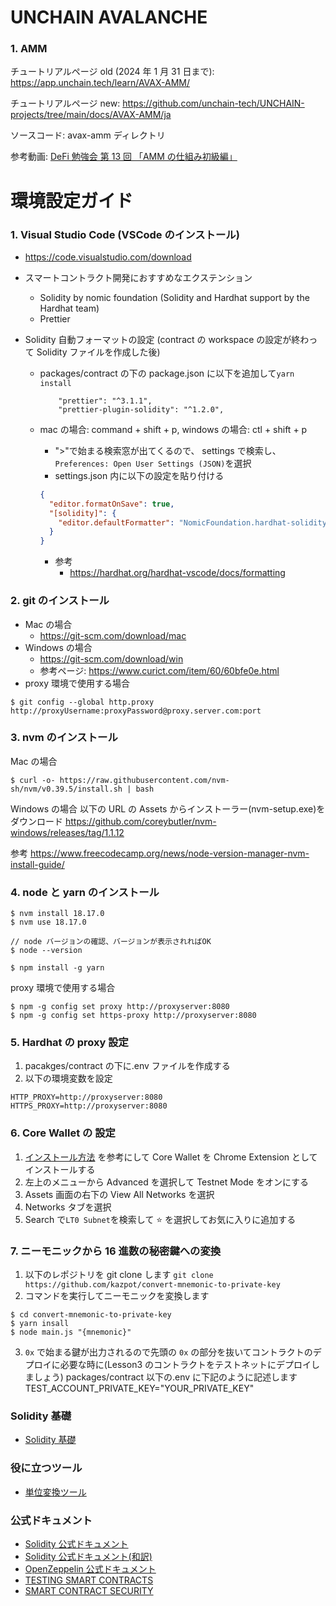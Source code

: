 # UNCHAIN AVALANCHE

### 1. AMM

チュートリアルページ old (2024 年 1 月 31 日まで): https://app.unchain.tech/learn/AVAX-AMM/

チュートリアルページ new: https://github.com/unchain-tech/UNCHAIN-projects/tree/main/docs/AVAX-AMM/ja

ソースコード: avax-amm ディレクトリ

参考動画: [DeFi 勉強会 第 13 回 「AMM の仕組み初級編」](https://www.youtube.com/live/Ky1smrd2mDI?si=Avc7yl2-wc-PX7YW)

# 環境設定ガイド

### 1. Visual Studio Code (VSCode のインストール)

- https://code.visualstudio.com/download

- スマートコントラクト開発におすすめなエクステンション

  - Solidity by nomic foundation (Solidity and Hardhat support by the Hardhat team)
  - Prettier

- Solidity 自動フォーマットの設定 (contract の workspace の設定が終わって Solidity ファイルを作成した後)

  - packages/contract の下の package.json に以下を追加して`yarn install`

    ```
        "prettier": "^3.1.1",
        "prettier-plugin-solidity": "^1.2.0",
    ```

  - mac の場合: command + shift + p, windows の場合: ctl + shift + p

    - ">"で始まる検索窓が出てくるので、 settings で検索し、`Preferences: Open User Settings (JSON)`を選択
    - settings.json 内に以下の設定を貼り付ける

    ```json
    {
      "editor.formatOnSave": true,
      "[solidity]": {
        "editor.defaultFormatter": "NomicFoundation.hardhat-solidity"
      }
    }
    ```

    - 参考
      - https://hardhat.org/hardhat-vscode/docs/formatting

### 2. git のインストール

- Mac の場合
  - https://git-scm.com/download/mac
- Windows の場合
  - https://git-scm.com/download/win
  - 参考ページ: https://www.curict.com/item/60/60bfe0e.html
- proxy 環境で使用する場合

```
$ git config --global http.proxy http://proxyUsername:proxyPassword@proxy.server.com:port
```

### 3. nvm のインストール

Mac の場合

```
$ curl -o- https://raw.githubusercontent.com/nvm-sh/nvm/v0.39.5/install.sh | bash
```

Windows の場合
以下の URL の Assets からインストーラー(nvm-setup.exe)をダウンロード
https://github.com/coreybutler/nvm-windows/releases/tag/1.1.12

参考
https://www.freecodecamp.org/news/node-version-manager-nvm-install-guide/

### 4. node と yarn のインストール

```
$ nvm install 18.17.0
$ nvm use 18.17.0

// node バージョンの確認、バージョンが表示されればOK
$ node --version

$ npm install -g yarn
```

proxy 環境で使用する場合

```
$ npm -g config set proxy http://proxyserver:8080
$ npm -g config set https-proxy http://proxyserver:8080
```

### 5. Hardhat の proxy 設定

1. pacakges/contract の下に.env ファイルを作成する
2. 以下の環境変数を設定

```
HTTP_PROXY=http://proxyserver:8080
HTTPS_PROXY=http://proxyserver:8080
```

### 6. Core Wallet の 設定

1. [インストール方法](https://support.avax.network/en/articles/6066879-core-extension-how-do-i-add-the-core-extension) を参考にして Core Wallet を Chrome Extension としてインストールする
1. 左上のメニューから Advanced を選択して Testnet Mode をオンにする
1. Assets 画面の右下の View All Networks を選択
1. Networks タブを選択
1. Search で`LT0 Subnet`を検索して ⭐️ を選択してお気に入りに追加する

### 7. ニーモニックから 16 進数の秘密鍵への変換

1. 以下のレポジトリを git clone します
   `git clone https://github.com/kazpot/convert-mnemonic-to-private-key`
2. コマンドを実行してニーモニックを変換します

```
$ cd convert-mnemonic-to-private-key
$ yarn insall
$ node main.js "{mnemonic}"
```

3. `0x` で始まる鍵が出力されるので先頭の `0x` の部分を抜いてコントラクトのデプロイに必要な時に(Lesson3 のコントラクトをテストネットにデプロイしましょう) packages/contract 以下の.env に下記のように記述します
   TEST_ACCOUNT_PRIVATE_KEY="YOUR_PRIVATE_KEY"

### Solidity 基礎

- [Solidity 基礎](https://my-organization-23.gitbook.io/solidity-basic/)

### 役に立つツール

- [単位変換ツール](https://subnets.avax.network/tools/unit-converter/)

### 公式ドキュメント

- [Solidity 公式ドキュメント](https://docs.soliditylang.org/en/latest)
- [Solidity 公式ドキュメント(和訳)](https://solidity-jp.readthedocs.io/ja/latest/)
- [OpenZeppelin 公式ドキュメント](https://docs.openzeppelin.com/contracts)
- [TESTING SMART CONTRACTS](https://ethereum.org/en/developers/docs/smart-contracts/testing/)
- [SMART CONTRACT SECURITY](https://ethereum.org/en/developers/docs/smart-contracts/security/)
